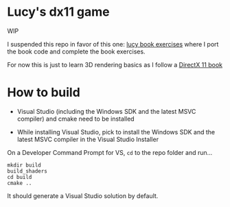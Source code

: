 # Lucy's dx11 game

WIP

I suspended this repo in favor of this one: [lucy book exercises](https://github.com/lucypero/lucybookexercises) where I port the book code and complete the book exercises.

For now this is just to learn 3D rendering basics as I follow a [DirectX 11 book](https://www.amazon.com/Introduction-3D-Game-Programming-DirectX/dp/1936420228)

# How to build

- Visual Studio (including the Windows SDK and the latest MSVC compiler) and cmake need to be installed

- While installing Visual Studio, pick to install the Windows SDK and the latest MSVC compiler in the Visual Studio Installer

On a Developer Command Prompt for VS, `cd` to the repo folder and run...

```
mkdir build
build_shaders
cd build
cmake ..
```

It should generate a Visual Studio solution by default.